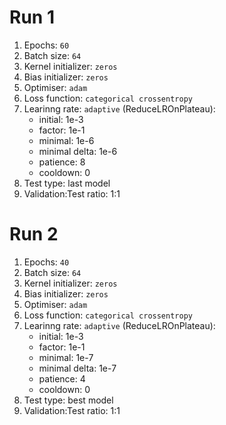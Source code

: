 # Run 1

1. Epochs: `60`
2. Batch size: `64`
3. Kernel initializer: `zeros`
4. Bias initializer: `zeros`
5. Optimiser: `adam`
6. Loss function: `categorical crossentropy`
7. Learinng rate: `adaptive` (ReduceLROnPlateau):
    - initial: 1e-3
    - factor: 1e-1
    - minimal: 1e-6
    - minimal delta: 1e-6
    - patience: 8
    - cooldown: 0
8. Test type: last model
9. Validation:Test ratio: 1:1

# Run 2

1. Epochs: `40`
2. Batch size: `64`
3. Kernel initializer: `zeros`
4. Bias initializer: `zeros`
5. Optimiser: `adam`
6. Loss function: `categorical crossentropy`
7. Learinng rate: `adaptive` (ReduceLROnPlateau):
    - initial: 1e-3
    - factor: 1e-1
    - minimal: 1e-7
    - minimal delta: 1e-7
    - patience: 4
    - cooldown: 0
8. Test type: best model
9. Validation:Test ratio: 1:1
